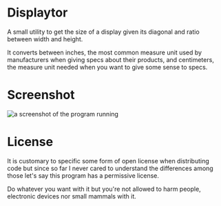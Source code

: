 # Displaytor

A small utility to get the size of a display given its diagonal and
ratio between width and height.

It converts between inches, the most common measure unit used by
manufacturers when giving specs about their products, and centimeters,
the measure unit needed when you want to give some sense to specs.

# Screenshot

![a screenshot of the program running](https://raw.github.com/anddam/Displaytor/master/screenshot.png "a screenshot")

# License

It is customary to specific some form of open license when distributing code
but since so far I never cared to understand the differences among those
let's say this program has a permissive license. 

Do whatever you want with it but you're not allowed to harm people,
electronic devices nor small mammals with it.
